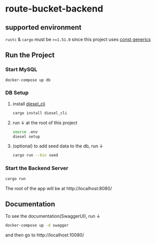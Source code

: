 # route-bucket-backend

## supported environment
`rustc` & `cargo` must be `>=1.51.0` since this project uses [const generics](https://blog.rust-lang.org/2021/03/25/Rust-1.51.0.html)

## Run the Project
### Start MySQL
```bash
docker-compose up db
```

### DB Setup

1. install [diesel_cli](https://crates.io/crates/diesel_cli)
   ```bash
   cargo install diesel_cli
   ```
1. run ↓ at the root of this project
   ```bash
   source .env
   diesel setup
   ```
1. (optional) to add seed data to the db, run ↓
   ```bash
   cargo run --bin seed
   ```

### Start the Backend Server
```bash
cargo run
```
The root of the app will be at http://localhost:8080/

## Documentation
To see the documentation(SwaggerUI), run ↓
```bash
docker-compose up -d swagger
```
and then go to http://localhost:10080/

